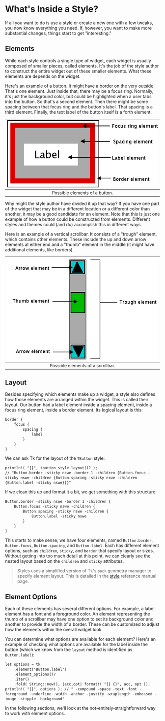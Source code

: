 # What's Inside a Style?

If all you want to do is use a style or create a new one with a few tweaks, you
now know everything you need. If, however, you want to make more substantial
changes, things start to get "interesting."

## Elements

While each style controls a single type of widget, each widget is usually
composed of smaller pieces, called elements. It's the job of the style author to
construct the entire widget out of these smaller elements. What these elements
are depends on the widget.

Here's an example of a button. It might have a border on the very outside.
That's one element. Just inside that, there may be a focus ring. Normally, it's
just the background color, but could be highlighted when a user tabs into the
button. So that's a second element. Then there might be some spacing between
that focus ring and the button's label. That spacing is a third element.
Finally, the text label of the button itself is a forth element. 

| ![Possible elements of a button.](./images/button_elements.png) |
| :-------------------------------------------------------------: |
|                  Possible elements of a button.                 |

Why might the style author have divided it up that way? If you have one part of
the widget that may be in a different location or a different color than
another, it may be a good candidate for an element. Note that this is just one
example of how a button could be constructed from elements. Different styles and
themes could (and do) accomplish this in different ways.

Here is an example of a vertical scrollbar. It consists of a "trough" element,
which contains other elements. These include the up and down arrow elements at
either end and a "thumb" element in the middle (it might have additional
elements, like borders).

| ![Possible elements of a scrollbar.](./images/scrollbar_elements.png) |
| :-------------------------------------------------------------------: |
|                   Possible elements of a scrollbar.                   |

## Layout

Besides specifying which elements make up a widget, a style also defines how
those elements are arranged within the widget. This is called their layout. Our
button had a label element inside a spacing element, inside a focus ring
element, inside a border element. Its logical layout is this:

```
border {
    focus {
        spacing {
            label
        }
    }
}
```

We can ask Tk for the layout of the `TButton` style:

```rust,no_run
println!( "{}", tbutton_style.layout()? );
// "Button.border -sticky nswe -border 1 -children {Button.focus -sticky nswe -children {Button.spacing -sticky nswe -children {Button.label -sticky nswe}}}"
```

If we clean this up and format it a bit, we get something with this structure:

```
Button.border -sticky nswe -border 1 -children {
    Button.focus -sticky nswe -children {
        Button.spacing -sticky nswe -children {
            Button.label -sticky nswe
        }
    }
}
```

This starts to make sense; we have four elements, named `Button.border`,
`Button.focus`, `Button.spacing`, and `Button.label`. Each has different element
options, such as `children`, `sticky`, and `border` that specify layout or
sizes. Without getting into too much detail at this point, we can clearly see
the nested layout based on the `children` and `sticky` attributes.

> Styles uses a simplified version of Tk's `pack` geometry manager to specify
element layout. This is detailed in the
[style](https://tcl.tk/man/tcl8.6/TkCmd/ttk_style.htm) reference manual page.

## Element Options

Each of these elements has several different options. For example, a label
element has a font and a foreground color. An element representing the thumb of
a scrollbar may have one option to set its background color and another to
provide the width of a border. These can be customized to adjust how the
elements within the overall widget look.

You can determine what options are available for each element? Here's an example
of checking what options are available for the label inside the button (which we
know from the `layout` method is identified as `Button.label`):

```rust,no_run
let options = tk
    .element("Button.label")
    .element_options()?
    .iter()
    .fold( String::new(), |acc,opt| format!( "{} {}", acc, opt ));
println!( "{}", options ); // " -compound -space -text -font -foreground -underline -width -anchor -justify -wraplength -embossed -image -stipple -background"
```

In the following sections, we'll look at the not-entirely-straightforward way to
work with element options.
